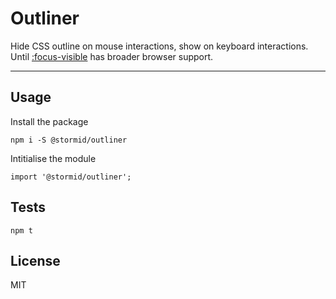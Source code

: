 
# Outliner

Hide CSS outline on mouse interactions, show on keyboard interactions. Until [:focus-visible](https://developer.mozilla.org/en-US/docs/Web/CSS/:focus-visible) has broader browser support.

---

## Usage

Install the package
```
npm i -S @stormid/outliner
```

Intitialise the module
```
import '@stormid/outliner';

```

## Tests
```
npm t
```

## License
MIT
